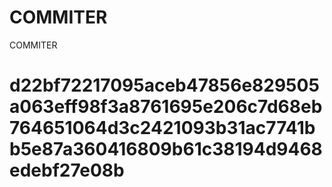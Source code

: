 # COMMITER
COMMITER






# d22bf72217095aceb47856e829505a063eff98f3a8761695e206c7d68eb764651064d3c2421093b31ac7741bb5e87a360416809b61c38194d9468edebf27e08b
